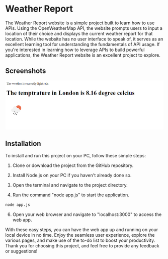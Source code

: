 
# Weather Report

The Weather Report website is a simple project built to learn how to use APIs. Using the OpenWeatherMap API, the website prompts users to input a location of their choice and displays the current weather report for that location. While the website has no user interface to speak of, it serves as an excellent learning tool for understanding the fundamentals of API usage. If you're interested in learning how to leverage APIs to build powerful applications, the Weather Report website is an excellent project to explore.

## Screenshots

![Screenshot 1](https://github.com/TusharMinche/Weather-Report/blob/main/Screenshots/Screenshot.png?raw=true)
## Installation
To install and run this project on your PC, follow these simple steps:

1. Clone or download the project from the GitHub repository.

2. Install Node.js on your PC if you haven't already done so.

3. Open the terminal and navigate to the project directory.

5. Run the command "node app.js" to start the application.

```bash
node app.js
```

6. Open your web browser and navigate to "localhost:3000" to access the web app.


With these easy steps, you can have the web app up and running on your local device in no time. Enjoy the seamless user experience, explore the various pages, and make use of the to-do list to boost your productivity. Thank you for choosing this project, and feel free to provide any feedback or suggestions!
    